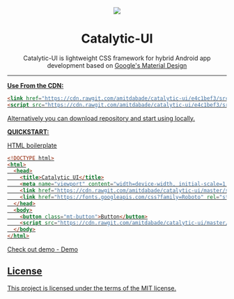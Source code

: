 <div align="center">
  <img src="http://icons.iconarchive.com/icons/graphicloads/medical-health/128/formula-icon.png">
  <h1>Catalytic-UI</h1>
  
  Catalytic-UI is lightweight CSS framework for hybrid Android app development based on <u>Google's Material Design<u>

</div>
<hr/>

**Use From the CDN:**

```html
<link href="https://cdn.rawgit.com/amitdabade/catalytic-ui/e4c1bef3/src/catalytic.min.css" rel="stylesheet" type="text/css" />
<script src="https://cdn.rawgit.com/amitdabade/catalytic-ui/e4c1bef3/src/catalytic.min.css"></script>
```

Alternatively you can download repository and start using locally. 

**QUICKSTART:**

HTML boilerplate

```html
<!DOCTYPE html>
<html>
  <head>
    <title>Catalytic UI</title>
    <meta name="viewport" content="width=device-width, initial-scale=1.0">
    <link href="https://cdn.rawgit.com/amitdabade/catalytic-ui/master/src/catalytic.css" rel="stylesheet" type="text/css" />
    <link href="https://fonts.googleapis.com/css?family=Roboto" rel="stylesheet">
  </head>
  <body>
    <button class="mt-button">Button</button>
    <script src="https://cdn.rawgit.com/amitdabade/catalytic-ui/master/src/catalytic.js"></script>
  </body>
</html>
```



Check out demo - [Demo](https://codepen.io/amitdabade/pen/rpGQyV)


## License

This project is licensed under the terms of the
[MIT license](/LICENSE).
